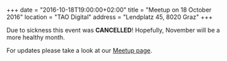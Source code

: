 +++
date = "2016-10-18T19:00:00+02:00"
title = "Meetup on 18 October 2016"
location = "TAO Digital"
address = "Lendplatz 45, 8020 Graz"
+++

Due to sickness this event was **CANCELLED**! Hopefully, November will be a more
healthy month.

For updates please take a look at our
[Meetup page](https://www.meetup.com/Graz-Open-Source-Meetup/events/234808532/).
